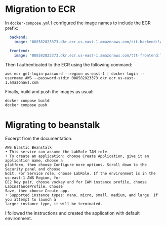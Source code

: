 # Migration to ECR

In `docker-compose.yml` I configured the image names to include the ECR prefix:

```yml
  backend:
    image: "088582823373.dkr.ecr.us-east-1.amazonaws.com/ttt-backend:latest"

  frontend:
    image: "088582823373.dkr.ecr.us-east-1.amazonaws.com/ttt-frontend:latest"
```

Then I authenticated to the ECR using the following command:

```shell
aws ecr get-login-password --region us-east-1 | docker login --username AWS --password-stdin 088582823373.dkr.ecr.us-east-1.amazonaws.com
```

Finally, build and push the images as usual:

```shell
docker compose build
docker compose push
```

# Migrating to beanstalk

Excerpt from the documentation:

```
AWS Elastic Beanstalk
• This service can assume the LabRole IAM role.
• To create an application: choose Create Application, give it an application name, choose a
platform, then choose Configure more options. Scroll down to the Security panel and choose
Edit. For Service role, choose LabRole. If the environment is in the us-east-1 AWS Region, for
EC2 key pair, choose vockey and for IAM instance profile, choose LabInstanceProfile. Choose
Save, then choose Create app.
• Supported instance types: nano, micro, small, medium, and large. If you attempt to launch a
larger instance type, it will be terminated.
```

I followed the instructions and created the application with default environment.